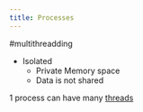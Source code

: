 ```yaml
---
title: Processes
---
```


\#multithreadding

* Isolated
  * Private Memory space
  * Data is not shared

1 process can have many [threads](Thread.md)

